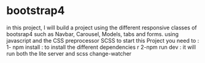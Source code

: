 # bootstrap4
in this project, I will build a project using the different responsive classes of bootsrap4 such as Navbar, Carousel, Models, tabs and forms. using javascript and the CSS preprocessor SCSS 
to start this Project you need to :
 1- npm install : to install the different dependencies r
 2-npm run dev : it will run both the lite server and scss change-watcher 
